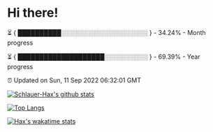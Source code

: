 # Hi there!

⏳ { ██████████░░░░░░░░░░░░░░░░░░░░ } - 34.24% - Month progress

⏳ { ████████████████████░░░░░░░░░░ } - 69.39% - Year progress

⏰ Updated on Sun, 11 Sep 2022 06:32:01 GMT


[![Schlauer-Hax's github stats](https://github-readme-stats.vercel.app/api?username=Schlauer-Hax&show_icons=true&theme=dark&count_private=true)](https://github.com/Schlauer-Hax)


[![Top Langs](https://github-readme-stats.vercel.app/api/top-langs/?username=Schlauer-Hax&layout=compact&theme=dark)](https://github.com/Schlauer-Hax?tab=repositories)


[![Hax's wakatime stats](https://github-readme-stats.vercel.app/api/wakatime?username=Hax&theme=dark)](https://wakatime.com/@Hax)

